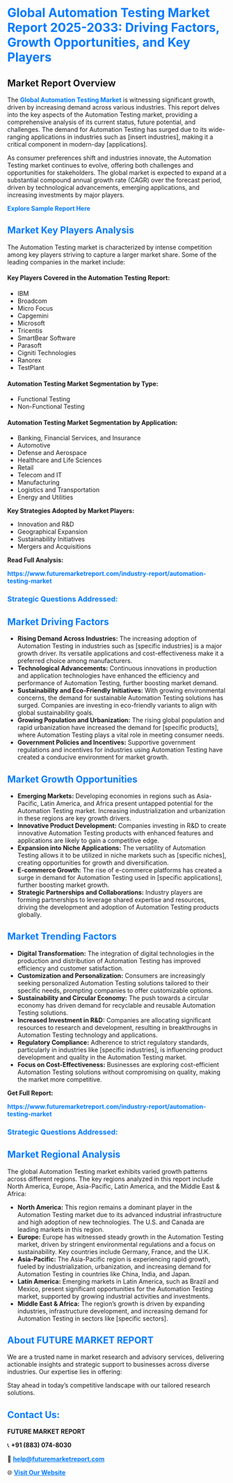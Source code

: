 <h1 style="color: #007BFF;">Global Automation Testing Market Report 2025-2033: Driving Factors, Growth Opportunities, and Key Players</h1>

<section id="overview">
<h2>Market Report Overview</h2>
<p>The <a href="https://www.futuremarketreport.com/industry-report/automation-testing-market" style="color: #007BFF; text-decoration: none;"><strong>Global Automation Testing Market</strong></a> is witnessing significant growth, driven by increasing demand across various industries. This report delves into the key aspects of the Automation Testing market, providing a comprehensive analysis of its current status, future potential, and challenges. The demand for Automation Testing has surged due to its wide-ranging applications in industries such as [insert industries], making it a critical component in modern-day [applications].</p>
<p>As consumer preferences shift and industries innovate, the Automation Testing market continues to evolve, offering both challenges and opportunities for stakeholders. The global market is expected to expand at a substantial compound annual growth rate (CAGR) over the forecast period, driven by technological advancements, emerging applications, and increasing investments by major players.</p>
</section>

<section id="overview">
<p><a href="https://www.futuremarketreport.com/request-sample/reportId=59883" style="color: #007BFF; text-decoration: none;"><strong>Explore Sample Report Here</strong></a></p>
</section>

<section id="key-players">
<h2 style="color: #007BFF;">Market Key Players Analysis</h2>
<p>The Automation Testing market is characterized by intense competition among key players striving to capture a larger market share. Some of the leading companies in the market include:</p>
<h4>Key Players Covered in the Automation Testing Report:</h4>
<ul><li>IBM</li><li>Broadcom</li><li>Micro Focus</li><li>Capgemini</li><li>Microsoft</li><li>Tricentis</li><li>SmartBear Software</li><li>Parasoft</li><li>Cigniti Technologies</li><li>Ranorex</li><li>TestPlant</li></ul>
<h4>Automation Testing Market Segmentation by Type:</h4>
<ul><li>Functional Testing</li><li>Non-Functional Testing</li></ul>

<h4>Automation Testing Market Segmentation by Application:</h4>
<ul><li>Banking, Financial Services, and Insurance</li><li>Automotive</li><li>Defense and Aerospace</li><li>Healthcare and Life Sciences</li><li>Retail</li><li>Telecom and IT</li><li>Manufacturing</li><li>Logistics and Transportation</li><li>Energy and Utilities</li></ul>
<p><strong>Key Strategies Adopted by Market Players:</strong></p>
<ul>
<li>Innovation and R&D</li>
<li>Geographical Expansion</li>
<li>Sustainability Initiatives</li>
<li>Mergers and Acquisitions</li>
</ul>
</section>

<section>
<p><strong>Read Full Analysis: </strong></p><a href="https://www.futuremarketreport.com/industry-report/automation-testing-market" style="color: #007BFF; text-decoration: none;"><strong>https://www.futuremarketreport.com/industry-report/automation-testing-market</strong></a>
<h3 style="color: #007BFF;">Strategic Questions Addressed:</h3>
</section>

<section id="driving-factors">
<h2 style="color: #007BFF;">Market Driving Factors</h2>
<ul>
<li><strong>Rising Demand Across Industries:</strong> The increasing adoption of Automation Testing in industries such as [specific industries] is a major growth driver. Its versatile applications and cost-effectiveness make it a preferred choice among manufacturers.</li>
<li><strong>Technological Advancements:</strong> Continuous innovations in production and application technologies have enhanced the efficiency and performance of Automation Testing, further boosting market demand.</li>
<li><strong>Sustainability and Eco-Friendly Initiatives:</strong> With growing environmental concerns, the demand for sustainable Automation Testing solutions has surged. Companies are investing in eco-friendly variants to align with global sustainability goals.</li>
<li><strong>Growing Population and Urbanization:</strong> The rising global population and rapid urbanization have increased the demand for [specific products], where Automation Testing plays a vital role in meeting consumer needs.</li>
<li><strong>Government Policies and Incentives:</strong> Supportive government regulations and incentives for industries using Automation Testing have created a conducive environment for market growth.</li>
</ul>
</section>

<section id="growth-opportunities">
<h2 style="color: #007BFF;">Market Growth Opportunities</h2>
<ul>
<li><strong>Emerging Markets:</strong> Developing economies in regions such as Asia-Pacific, Latin America, and Africa present untapped potential for the Automation Testing market. Increasing industrialization and urbanization in these regions are key growth drivers.</li>
<li><strong>Innovative Product Development:</strong> Companies investing in R&D to create innovative Automation Testing products with enhanced features and applications are likely to gain a competitive edge.</li>
<li><strong>Expansion into Niche Applications:</strong> The versatility of Automation Testing allows it to be utilized in niche markets such as [specific niches], creating opportunities for growth and diversification.</li>
<li><strong>E-commerce Growth:</strong> The rise of e-commerce platforms has created a surge in demand for Automation Testing used in [specific applications], further boosting market growth.</li>
<li><strong>Strategic Partnerships and Collaborations:</strong> Industry players are forming partnerships to leverage shared expertise and resources, driving the development and adoption of Automation Testing products globally.</li>
</ul>
</section>

<section id="trending-factors">
<h2 style="color: #007BFF;">Market Trending Factors</h2>
<ul>
<li><strong>Digital Transformation:</strong> The integration of digital technologies in the production and distribution of Automation Testing has improved efficiency and customer satisfaction.</li>
<li><strong>Customization and Personalization:</strong> Consumers are increasingly seeking personalized Automation Testing solutions tailored to their specific needs, prompting companies to offer customizable options.</li>
<li><strong>Sustainability and Circular Economy:</strong> The push towards a circular economy has driven demand for recyclable and reusable Automation Testing solutions.</li>
<li><strong>Increased Investment in R&D:</strong> Companies are allocating significant resources to research and development, resulting in breakthroughs in Automation Testing technology and applications.</li>
<li><strong>Regulatory Compliance:</strong> Adherence to strict regulatory standards, particularly in industries like [specific industries], is influencing product development and quality in the Automation Testing market.</li>
<li><strong>Focus on Cost-Effectiveness:</strong> Businesses are exploring cost-efficient Automation Testing solutions without compromising on quality, making the market more competitive.</li>
</ul>
</section>

<section>
<p><strong>Get Full Report: </strong></p><a href="https://www.futuremarketreport.com/industry-report/automation-testing-market" style="color: #007BFF; text-decoration: none;"><strong>https://www.futuremarketreport.com/industry-report/automation-testing-market</strong></a>
<h3 style="color: #007BFF;">Strategic Questions Addressed:</h3>
</section>


<section id="regional-analysis">
<h2 style="color: #007BFF;">Market Regional Analysis</h2>
<p>The global Automation Testing market exhibits varied growth patterns across different regions. The key regions analyzed in this report include North America, Europe, Asia-Pacific, Latin America, and the Middle East & Africa:</p>
<ul>
<li><strong>North America:</strong> This region remains a dominant player in the Automation Testing market due to its advanced industrial infrastructure and high adoption of new technologies. The U.S. and Canada are leading markets in this region.</li>
<li><strong>Europe:</strong> Europe has witnessed steady growth in the Automation Testing market, driven by stringent environmental regulations and a focus on sustainability. Key countries include Germany, France, and the U.K.</li>
<li><strong>Asia-Pacific:</strong> The Asia-Pacific region is experiencing rapid growth, fueled by industrialization, urbanization, and increasing demand for Automation Testing in countries like China, India, and Japan.</li>
<li><strong>Latin America:</strong> Emerging markets in Latin America, such as Brazil and Mexico, present significant opportunities for the Automation Testing market, supported by growing industrial activities and investments.</li>
<li><strong>Middle East & Africa:</strong> The region’s growth is driven by expanding industries, infrastructure development, and increasing demand for Automation Testing in sectors like [specific sectors].</li>
</ul>
</section>

<footer>
<h2 style="color: #007BFF;">About FUTURE MARKET REPORT</h2>
<p>We are a trusted name in market research and advisory services, delivering actionable insights and strategic support to businesses across diverse industries. Our expertise lies in offering:</p>

<p>Stay ahead in today’s competitive landscape with our tailored research solutions.</p>

<h2 style="color: #007BFF;">Contact Us:</h2>
<p><strong>FUTURE MARKET REPORT</strong></p>
<p>📞 <strong>+91 (883) 074-8030</strong></p>
<p>📧 <strong><a href="mailto:help@futuremarketreport.com" style="color: #007BFF;">help@futuremarketreport.com</a></strong></p>
<p>🌐 <strong><a href="https://www.futuremarketreport.com/" style="color: #007BFF;">Visit Our Website</a></strong></p>
</footer>
